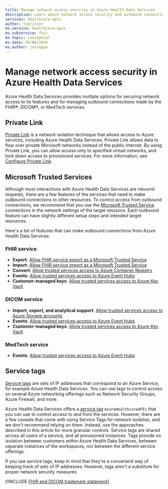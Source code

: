 ```yaml
---
title: Manage network access security in Azure Health Data Services
description: Learn about network access security and outbound connections for the FHIR, DICOM, and MedTech services in Azure Health Data Services.
services: healthcare-apis
author: timritzer
ms.service: healthcare-apis
ms.subservice: fhir
ms.topic: conceptual
ms.date: 05/06/2024
ms.author: jasteppe
---
```


# Manage network access security in Azure Health Data Services

Azure Health Data Services provides multiple options for securing network access to its features and for managing outbound connections made by the FHIR&reg;, DICOM&reg;, or MedTech services.

## Private Link

[Private Link](../private-link/index.yml) is a network isolation technique that allows access to Azure services, including Azure Health Data Services. Private Link allows data to flow over private Microsoft networks instead of the public internet. By using Private Link, you can allow access only to specified virtual networks, and lock down access to provisioned services. For more information, see [Configure Private Link](healthcare-apis-configure-private-link.md).

## Microsoft Trusted Services

Although most interactions with Azure Health Data Services are inbound requests, there are a few features of the services that need to make outbound connections to other resources. To control access from outbound connections, we recommend that you use the [Microsoft Trusted Service](../storage/common/storage-network-security.md) connections in the network settings of the target resource. Each outbound feature can have slightly different setup steps and intended target resources.

Here's a list of features that can make outbound connections from Azure Health Data Services:

### FHIR service

- **Export**: [Allow FHIR service export as a Microsoft Trusted Service](fhir/configure-export-data.md)
- **Import**: [Allow FHIR service import as a Microsoft Trusted Service](fhir/configure-import-data.md)
- **Convert**: [Allow trusted services access to Azure Container Registry](../container-registry/allow-access-trusted-services.md)
- **Events**: [Allow trusted services access to Azure Event Hubs](../event-hubs/event-hubs-service-endpoints.md)
- **Customer-managed keys**: [Allow trusted services access to Azure Key Vault](../key-vault/general/overview-vnet-service-endpoints.md)

### DICOM service

- **Import, export, and analytical support**: [Allow trusted services access to Azure Storage accounts](../storage/common/storage-network-security.md)
- **Events**: [Allow trusted services access to Azure Event Hubs](../event-hubs/event-hubs-service-endpoints.md)
- **Customer-managed keys**: [Allow trusted services access to Azure Key Vault](../key-vault/general/overview-vnet-service-endpoints.md)

### MedTech service

- **Events**: [Allow trusted services access to Azure Event Hubs](../event-hubs/event-hubs-service-endpoints.md)

## Service tags

[Service tags](../virtual-network/service-tags-overview.md) are sets of IP addresses that correspond to an Azure Service, for example Azure Health Data Services. You can use tags to control access on several Azure networking offerings such as Network Security Groups, Azure Firewall, and more.

Azure Health Data Services offers a [service tag](../virtual-network/service-tags-overview.md) `AzureHealthcareAPIs` that you can use to control access to and from the services. However, there are a few caveats that come with using Service Tags for network isolation, and we don't recommend relying on them. Instead, use the approaches described in this article for more granular controls. Service tags are shared across all users of a service, and all provisioned instances. Tags provide no isolation between customers within Azure Health Data Services, between separate instances of the workspaces, nor between the different service offerings.

If you use service tags, keep in mind that they're a convenient way of keeping track of sets of IP addresses. However, tags aren't a substitute for proper network security measures.

[!INCLUDE [FHIR and DICOM trademark statement](includes/healthcare-apis-fhir-dicom-trademark.md)]